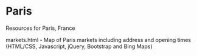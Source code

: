 # Paris
Resources for Paris, France

markets.html - Map of Paris markets including address and opening times (HTML/CSS, Javascript, jQuery, Bootstrap and Bing Maps)
